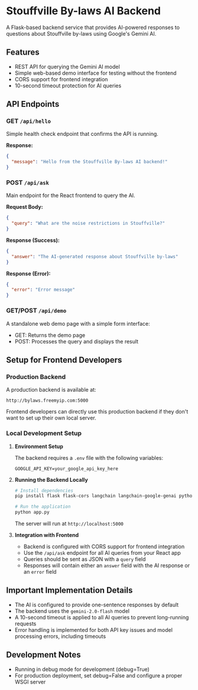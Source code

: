 # Stouffville By-laws AI Backend

A Flask-based backend service that provides AI-powered responses to questions about Stouffville by-laws using Google's Gemini AI.

## Features

- REST API for querying the Gemini AI model
- Simple web-based demo interface for testing without the frontend
- CORS support for frontend integration
- 10-second timeout protection for AI queries

## API Endpoints

### GET `/api/hello`

Simple health check endpoint that confirms the API is running.

**Response:**
```json
{
  "message": "Hello from the Stouffville By-laws AI backend!"
}
```

### POST `/api/ask`

Main endpoint for the React frontend to query the AI.

**Request Body:**
```json
{
  "query": "What are the noise restrictions in Stouffville?"
}
```

**Response (Success):**
```json
{
  "answer": "The AI-generated response about Stouffville by-laws"
}
```

**Response (Error):**
```json
{
  "error": "Error message"
}
```

### GET/POST `/api/demo`

A standalone web demo page with a simple form interface:
- GET: Returns the demo page
- POST: Processes the query and displays the result

## Setup for Frontend Developers

### Production Backend

A production backend is available at:
```
http://bylaws.freemyip.com:5000
```

Frontend developers can directly use this production backend if they don't want to set up their own local server.

### Local Development Setup

1. **Environment Setup**

   The backend requires a `.env` file with the following variables:
   ```
   GOOGLE_API_KEY=your_google_api_key_here
   ```

2. **Running the Backend Locally**

   ```bash
   # Install dependencies
   pip install flask flask-cors langchain langchain-google-genai python-dotenv

   # Run the application
   python app.py
   ```

   The server will run at `http://localhost:5000`

3. **Integration with Frontend**

   - Backend is configured with CORS support for frontend integration
   - Use the `/api/ask` endpoint for all AI queries from your React app
   - Queries should be sent as JSON with a `query` field
   - Responses will contain either an `answer` field with the AI response or an `error` field

## Important Implementation Details

- The AI is configured to provide one-sentence responses by default
- The backend uses the `gemini-2.0-flash` model
- A 10-second timeout is applied to all AI queries to prevent long-running requests
- Error handling is implemented for both API key issues and model processing errors, including timeouts

## Development Notes

- Running in debug mode for development (debug=True)
- For production deployment, set debug=False and configure a proper WSGI server 